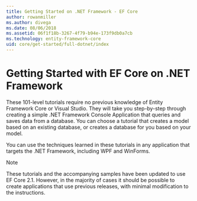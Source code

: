 ```yaml
---
title: Getting Started on .NET Framework - EF Core
author: rowanmiller
ms.author: divega
ms.date: 08/06/2018
ms.assetid: 06f1f18b-3267-4f79-b94e-173f9db0a7cb
ms.technology: entity-framework-core
uid: core/get-started/full-dotnet/index
---
```


# Getting Started with EF Core on .NET Framework

These 101-level tutorials require no previous knowledge of Entity Framework Core or Visual Studio. They will take you step-by-step through creating a simple .NET Framework Console Application that queries and saves data from a database. You can choose a tutorial that creates a model based on an existing database, or creates a database for you based on your model.

You can use the techniques learned in these tutorials in any application that targets the .NET Framework, including WPF and WinForms.

> [!NOTE]  
> These tutorials and the accompanying samples have been updated to use EF Core 2.1. However, in the majority of cases it should be possible to create applications that use previous releases, with minimal modification to the instructions.
